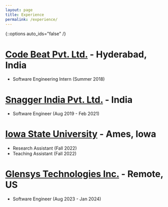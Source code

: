 ```yaml
---
layout: page
title: Experience
permalink: /experience/
---
```

{::options auto_ids="false" /}



# [Code Beat Pvt. Ltd.](https://codebeat.co/) - Hyderabad, India
  
   * Software Engineering Intern (Summer 2018)


# [Snagger India Pvt. Ltd.](https://snagger.in/) - India

 * Software Engineer (Aug 2019 - Feb 2021)


# [Iowa State University](https://www.iastate.edu/) - Ames, Iowa 

   * Research Assistant (Fall 2022)
   * Teaching Assistant (Fall 2022)


# [Glensys Technologies Inc.](https://www.glenysys.com/) - Remote, US

 * Software Engineer (Aug 2023 - Jan 2024)